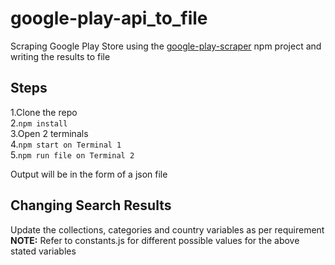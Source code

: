 # google-play-api_to_file
Scraping Google Play Store using the [google-play-scraper](https://github.com/facundoolano/google-play-scraper) npm project and writing the results to file
## Steps
1.Clone the repo\
2.```npm install```\
3.Open 2 terminals\
4.```npm start on Terminal 1```\
5.```npm run file on Terminal 2```

Output will be in the form of a json file

## Changing Search Results
Update the collections, categories and country variables as per requirement
**NOTE:** Refer to constants.js for different possible values for the above stated variables
